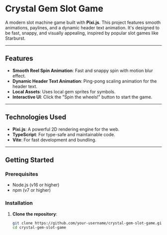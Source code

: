 # Crystal Gem Slot Game


A modern slot machine game built with **Pixi.js**. This project features smooth animations, paylines, and a dynamic header text animation. It's designed to be fast, snappy, and visually appealing, inspired by popular slot games like Starburst.

---

## Features

- **Smooth Reel Spin Animation**: Fast and snappy spin with motion blur effect.
- **Dynamic Header Text Animation**: Ping-pong scaling animation for the header text.
- **Local Assets**: Uses local gem sprites for symbols.
- **Interactive UI**: Click the "Spin the wheels!" button to start the game.

---

## Technologies Used

- **Pixi.js**: A powerful 2D rendering engine for the web.
- **TypeScript**: For type-safe and maintainable code.
- **Vite**: For fast development and bundling.

---

## Getting Started

### Prerequisites

- Node.js (v16 or higher)
- npm (v7 or higher)

### Installation

1. **Clone the repository**:
   ```bash
   git clone https://github.com/your-username/crystal-gem-slot-game.git
   cd crystal-gem-slot-game
